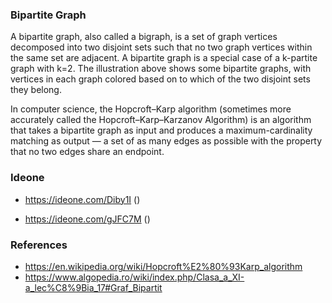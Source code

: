 ### Bipartite Graph

A bipartite graph, also called a bigraph, is a set of graph vertices decomposed into two disjoint sets such that no two graph vertices within the same set are adjacent. A bipartite graph is a special case of a k-partite graph with k=2. The illustration above shows some bipartite graphs, with vertices in each graph colored based on to which of the two disjoint sets they belong.


In computer science, the Hopcroft–Karp algorithm (sometimes more accurately called the Hopcroft–Karp–Karzanov Algorithm) is an algorithm that takes a bipartite graph as input and produces a maximum-cardinality matching as output — a set of as many edges as possible with the property that no two edges share an endpoint. 


### Ideone

* https://ideone.com/Diby1I ()

* https://ideone.com/gJFC7M ()

### References

- https://en.wikipedia.org/wiki/Hopcroft%E2%80%93Karp_algorithm
- https://www.algopedia.ro/wiki/index.php/Clasa_a_XI-a_lec%C8%9Bia_17#Graf_Bipartit


